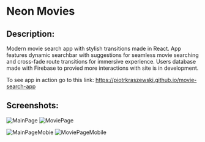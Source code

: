 # Neon Movies

## Description:
Modern movie search app with stylish transitions made in React. App features dynamic searchbar with suggestions for seamless movie searching and cross-fade route transitions for immersive experience. Users database made with Firebase to provied more interactions with site is in development.

To see app in action go to this link:  https://piotrkraszewski.github.io/movie-search-app


## Screenshots:
<img src="https://user-images.githubusercontent.com/48125112/114281109-c6441d00-9a3c-11eb-8ff8-5c2908cec462.jpg"
     alt="MainPage"
     style="max-height: 300px" />
<img src="https://user-images.githubusercontent.com/48125112/114281117-db20b080-9a3c-11eb-9328-84a05b7b28f8.jpg"
     alt="MoviePage"
     style="max-height: 300px" />

<img src="https://user-images.githubusercontent.com/48125112/114281118-deb43780-9a3c-11eb-935a-0a3126eaa6f9.png"
     alt="MainPageMobie"
     style="max-height: 500px" />
<img src="https://user-images.githubusercontent.com/48125112/114281119-e1169180-9a3c-11eb-86a2-809224990c04.png"
     alt="MoviePageMobile"
     style="max-height: 500px" />
